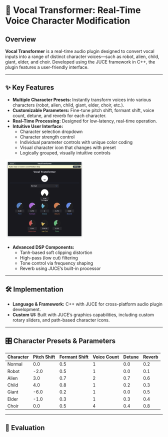 # 🎤 Vocal Transformer: Real-Time Voice Character Modification

## Overview

**Vocal Transformer** is a real-time audio plugin designed to convert vocal inputs into a range of distinct character voices—such as robot, alien, child, giant, elder, and choir. Developed using the JUCE framework in C++, the plugin features a user-friendly interface.

---

## ✨ Key Features

- **Multiple Character Presets:** Instantly transform voices into various characters (robot, alien, child, giant, elder, choir, etc.).
- **Customizable Parameters:** Fine-tune pitch shift, formant shift, voice count, detune, and reverb for each character.
- **Real-Time Processing:** Designed for low-latency, real-time operation.
- **Intuitive User Interface:**
  - Character selection dropdown
  - Character strength control
  - Individual parameter controls with unique color coding
  - Visual character icon that changes with preset
  - Logically grouped, visually intuitive controls
    
<img src="Simulation/UserInterfacePlugin.png" alt="Alt text" width="50%" />


- **Advanced DSP Components:**
  - Tanh-based soft clipping distortion
  - High-pass (low cut) filtering
  - Tone control via frequency shaping
  - Reverb using JUCE’s built-in processor


---

## 🛠 Implementation

- **Language & Framework:** C++ with JUCE for cross-platform audio plugin development.
- **Custom UI:** Built with JUCE’s graphics capabilities, including custom rotary sliders, and path-based character icons.

---

## 🎛 Character Presets & Parameters

| Character | Pitch Shift | Formant Shift | Voice Count | Detune | Reverb |
|-----------|------------|--------------|-------------|--------|--------|
| Normal    | 0.0        | 0.5          | 1           | 0.0    | 0.2    |
| Robot     | -2.0       | 0.5          | 1           | 0.0    | 0.1    |
| Alien     | 3.0        | 0.7          | 2           | 0.7    | 0.6    |
| Child     | 4.0        | 0.8          | 1           | 0.2    | 0.3    |
| Giant     | -6.0       | 0.2          | 1           | 0.0    | 0.5    |
| Elder     | -1.0       | 0.3          | 1           | 0.3    | 0.4    |
| Choir     | 0.0        | 0.5          | 4           | 0.4    | 0.8    |

---

## 🧪 Evaluation

